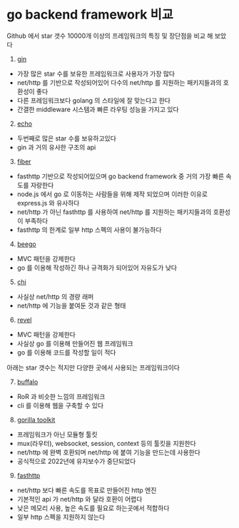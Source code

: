 # go backend framework 비교

Github 에서 star 갯수 10000개 이상의 프레임워크의 특징 및 장단점을 비교 해 보았다

1. [gin](https://github.com/gin-gonic/gin)

- 가장 많은 star 수를 보유한 프레임워크로 사용자가 가장 많다
- net/http 를 기반으로 작성되어있어 다수의 net/http 를 지원하는 패키지들과의 호환성이 좋다
- 다른 프레임워크보다 golang 의 스타일에 잘 맞는다고 한다
- 간결한 middleware 시스템과 빠른 라우팅 성능을 가지고 있다

2. [echo](https://github.com/labstack/echo)

- 두번째로 많은 star 수를 보유하고있다
- gin 과 거의 유사한 구조의 api

3. [fiber](https://github.com/gofiber/fiber)

- fasthttp 기반으로 작성되어있으며 go backend framework 중 거의 가장 빠른 속도를 자랑한다
- node.js 에서 go 로 이동하는 사람들을 위해 제작 되었으며 이러한 이유로 express.js 와 유사하다
- net/http 가 아닌 fasthttp 를 사용하여 net/http 를 지원하는 패키지들과의 호환성이 부족하다
- fasthttp 의 한계로 일부 http 스펙의 사용이 불가능하다

4. [beego](https://github.com/beego/beego)

- MVC 패턴을 강제한다
- go 를 이용해 작성하긴 하나 규격화가 되어있어 자유도가 낮다

5. [chi](https://github.com/go-chi/chi)

- 사실상 net/http 의 경량 래퍼
- net/http 에 기능을 붙여둔 것과 같은 형태

6. [revel](https://github.com/revel/revel)

- MVC 패턴을 강제한다
- 사실상 go 를 이용해 만들어진 웹 프레임워크
- go 를 이용해 코드를 작성할 일이 적다

아래는 star 갯수는 적지만 다양한 곳에서 사용되는 프레임워크이다

7. [buffalo](https://github.com/gobuffalo/buffalo)

- RoR 과 비슷한 느낌의 프레임워크
- cli 를 이용해 웹을 구축할 수 있다

8. [gorilla toolkit](https://github.com/gorilla)

- 프레임워크가 아닌 모듈형 툴킷
- mux(라우터), websocket, session, context 등의 툴킷을 지원한다
- net/http 에 완벽 호환되며 net/http 에 붙여 기능을 만드는데 사용한다
- 공식적으로 2022년에 유지보수가 중단되었다

9. [fasthttp](https://github.com/valyala/fasthttp)

- net/http 보다 빠른 속도를 목표로 만들어진 http 엔진
- 기본적인 api 가 net/http 와 달라 호환이 어렵다
- 낮은 메모리 사용, 높은 속도를 필요로 하는곳에서 적합하다
- 일부 http 스펙을 지원하지 않는다
